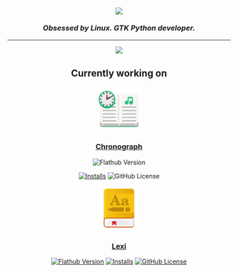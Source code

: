 <h3 align="center">
    
![](https://capsule-render.vercel.app/api?type=rounded&height=300&color=gradient&text=Džeremi&reversal=true&section=footer&animation=twinkling)
    
<i>Obsessed by Linux. GTK Python developer.</i>
</h3>
<hr>

<p align="center">
    <img src="https://skillicons.dev/icons?i=python,gtk,linux,obsidian,vscode" />
</p>

<div align="center">

## Currently working on

<img alt="Chronograph Icon" src="https://github.com/Dzheremi2/Chronograph/blob/master/data/icons/hicolor/scalable/apps/io.github.dzheremi2.lrcmake-gtk.svg" width="100" height="100">

### [Chronograph](https://github.com/Dzheremi2/Chronograph)

<img alt="Flathub Version" src="https://img.shields.io/flathub/v/io.github.dzheremi2.lrcmake-gtk?style=for-the-badge&logo=flathub&color=lightblue">

[flathub-url]: https://flathub.org/apps/io.github.dzheremi2.lrcmake-gtk
[installs-img]: https://img.shields.io/flathub/downloads/io.github.dzheremi2.lrcmake-gtk?style=for-the-badge&color=gree&logo=flathub
[![Installs][installs-img]][flathub-url]
![GitHub License](https://img.shields.io/github/license/Dzheremi2/LRCMake-GTK?style=for-the-badge&color=C25D00)

<img alt="Lexi Icon" src="https://github.com/Dzheremi2/Lexi/blob/master/data/icons/hicolor/scalable/apps/io.github.dzheremi2.lexi.svg" width="100" height="100">

### [Lexi](https://github.com/Dzheremi2/Lexi)

[flathub-url-lexi]: https://flathub.org/apps/io.github.dzheremi2.lexi
[installs-img-lexi]: https://img.shields.io/flathub/downloads/io.github.dzheremi2.lexi?style=for-the-badge&color=gree&logo=flathub

<a href="https://flathub.org/apps/io.github.dzheremi2.lexi"><img alt="Flathub Version" src="https://img.shields.io/flathub/v/io.github.dzheremi2.lexi?style=for-the-badge&logo=flathub&color=lightblue"></a>
[![Installs][installs-img-lexi]][flathub-url-lexi]
[![GitHub License](https://img.shields.io/github/license/Dzheremi2/Lexi?style=for-the-badge&color=C25D00)](https://github.com/Dzheremi2/Lexi/blob/master/LICENSE)

</div>
